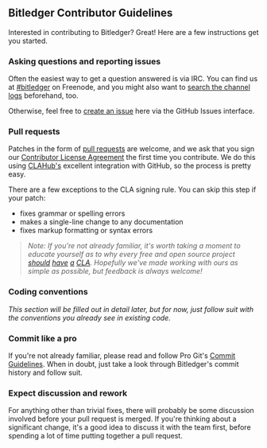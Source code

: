 ## Bitledger Contributor Guidelines

Interested in contributing to Bitledger? Great! Here are a few instructions get you started.


### Asking questions and reporting issues

Often the easiest way to get a question answered is via IRC. You can find us at [#bitledger](http://webchat.freenode.net/?channels=bitledger) on Freenode, and you might also want to [search the channel logs](https://botbot.me/freenode/bitledger) beforehand, too.

Otherwise, feel free to [create an issue](https://github.com/cbeams/bitledger/issues) here via the GitHub Issues interface.


### Pull requests

Patches in the form of [pull requests](https://help.github.com/articles/using-pull-requests) are welcome, and we ask that you sign our
[Contributor License Agreement](https://www.clahub.com/agreements/cbeams/bitledger) the first time you contribute. We do this using [CLAHub's](http://www.clahub.com) excellent integration with GitHub, so the process is pretty easy.

There are a few exceptions to the CLA signing rule. You can skip this step if your patch:

 - fixes grammar or spelling errors
 - makes a single-line change to any documentation
 - fixes markup formatting or syntax errors

> _Note: If you're not already familiar, it's worth taking a moment to educate yourself as to why every free and open source project [should][1] [have][2] [a][3] [CLA](4). Hopefully we've made working with ours as simple as possible, but feedback is always welcome!_


### Coding conventions

_This section will be filled out in detail later, but for now, just follow suit with the conventions you already see in existing code._


### Commit like a pro

If you're not already familiar, please read and follow Pro Git's [Commit Guidelines](http://www.git-scm.com/book/en/Distributed-Git-Contributing-to-a-Project#Commit-Guidelines). When in doubt, just take a look through Bitledger's commit history and follow suit.


### Expect discussion and rework

For anything other than trivial fixes, there will probably be some discussion involved before your pull request is merged. If you're thinking about a significant change, it's a good idea to discuss it with the team first, before spending a lot of time putting together a pull request.


[1]: https://www.clahub.com/pages/why_cla
[2]: http://www.groklaw.net/article.php?story=20110524120303815
[3]: http://fusion94.org/blog/2013/01/16/clahub-clas-done-right/
[4]: http://jacobian.org/writing/contributor-license-agreements/

